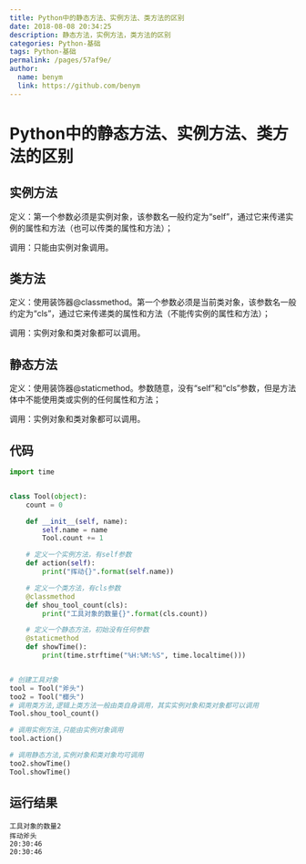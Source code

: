 ```yaml
---
title: Python中的静态方法、实例方法、类方法的区别
date: 2018-08-08 20:34:25
description: 静态方法，实例方法，类方法的区别
categories: Python-基础
tags: Python-基础
permalink: /pages/57af9e/
author: 
  name: benym
  link: https://github.com/benym
---
```


# Python中的静态方法、实例方法、类方法的区别

## 实例方法

定义：第一个参数必须是实例对象，该参数名一般约定为“self”，通过它来传递实例的属性和方法（也可以传类的属性和方法）；

调用：只能由实例对象调用。

## 类方法

定义：使用装饰器@classmethod。第一个参数必须是当前类对象，该参数名一般约定为“cls”，通过它来传递类的属性和方法（不能传实例的属性和方法）；

调用：实例对象和类对象都可以调用。

## 静态方法

定义：使用装饰器@staticmethod。参数随意，没有“self”和“cls”参数，但是方法体中不能使用类或实例的任何属性和方法；

调用：实例对象和类对象都可以调用。


## 代码

```python
import time


class Tool(object):
    count = 0

    def __init__(self, name):
        self.name = name
        Tool.count += 1

    # 定义一个实例方法，有self参数
    def action(self):
        print("挥动{}".format(self.name))

    # 定义一个类方法，有cls参数
    @classmethod
    def shou_tool_count(cls):
        print("工具对象的数量{}".format(cls.count))

    # 定义一个静态方法，初始没有任何参数
    @staticmethod
    def showTime():
        print(time.strftime("%H:%M:%S", time.localtime()))


# 创建工具对象
tool = Tool("斧头")
too2 = Tool("榔头")
# 调用类方法,逻辑上类方法一般由类自身调用，其实实例对象和类对象都可以调用
Tool.shou_tool_count()

# 调用实例方法,只能由实例对象调用
tool.action()

# 调用静态方法,实例对象和类对象均可调用
too2.showTime()
Tool.showTime()
```

## 运行结果

```
工具对象的数量2
挥动斧头
20:30:46
20:30:46
```

